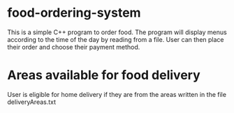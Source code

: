 # food-ordering-system
This is a simple C++ program to order food.
The program will display menus according to the time of the day by reading from a file.
User can then place their order and choose their payment method.
# Areas available for food delivery
User is eligible for home delivery if they are from the areas written in the file deliveryAreas.txt
